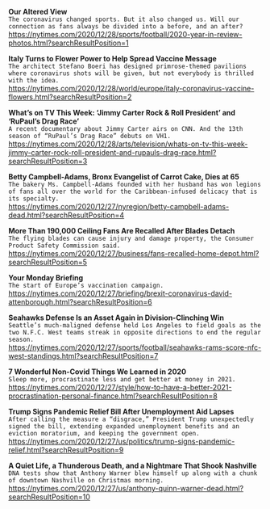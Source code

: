 **Our Altered View**\
`The coronavirus changed sports. But it also changed us. Will our connection as fans always be divided into a before, and an after?`\
https://nytimes.com/2020/12/28/sports/football/2020-year-in-review-photos.html?searchResultPosition=1

**Italy Turns to Flower Power to Help Spread Vaccine Message**\
`The architect Stefano Boeri has designed primrose-themed pavilions where coronavirus shots will be given, but not everybody is thrilled with the idea.`\
https://nytimes.com/2020/12/28/world/europe/italy-coronavirus-vaccine-flowers.html?searchResultPosition=2

**What’s on TV This Week: ‘Jimmy Carter Rock & Roll President’ and ‘RuPaul’s Drag Race’**\
`A recent documentary about Jimmy Carter airs on CNN. And the 13th season of “RuPaul’s Drag Race” debuts on VH1.`\
https://nytimes.com/2020/12/28/arts/television/whats-on-tv-this-week-jimmy-carter-rock-roll-president-and-rupauls-drag-race.html?searchResultPosition=3

**Betty Campbell-Adams, Bronx Evangelist of Carrot Cake, Dies at 65**\
`The bakery Ms. Campbell-Adams founded with her husband has won legions of fans all over the world for the Caribbean-infused delicacy that is its specialty.`\
https://nytimes.com/2020/12/27/nyregion/betty-campbell-adams-dead.html?searchResultPosition=4

**More Than 190,000 Ceiling Fans Are Recalled After Blades Detach**\
`The flying blades can cause injury and damage property, the Consumer Product Safety Commission said.`\
https://nytimes.com/2020/12/27/business/fans-recalled-home-depot.html?searchResultPosition=5

**Your Monday Briefing**\
`The start of Europe’s vaccination campaign.`\
https://nytimes.com/2020/12/27/briefing/brexit-coronavirus-david-attenborough.html?searchResultPosition=6

**Seahawks Defense Is an Asset Again in Division-Clinching Win**\
`Seattle’s much-maligned defense held Los Angeles to field goals as the two N.F.C. West teams streak in opposite directions to end the regular season.`\
https://nytimes.com/2020/12/27/sports/football/seahawks-rams-score-nfc-west-standings.html?searchResultPosition=7

**7 Wonderful Non-Covid Things We Learned in 2020**\
`Sleep more, procrastinate less and get better at money in 2021.`\
https://nytimes.com/2020/12/27/style/how-to-have-a-better-2021-procrastination-personal-finance.html?searchResultPosition=8

**Trump Signs Pandemic Relief Bill After Unemployment Aid Lapses**\
`After calling the measure a “disgrace,” President Trump unexpectedly signed the bill, extending expanded unemployment benefits and an eviction moratorium, and keeping the government open.`\
https://nytimes.com/2020/12/27/us/politics/trump-signs-pandemic-relief.html?searchResultPosition=9

**A Quiet Life, a Thunderous Death, and a Nightmare That Shook Nashville**\
`DNA tests show that Anthony Warner blew himself up along with a chunk of downtown Nashville on Christmas morning.`\
https://nytimes.com/2020/12/27/us/anthony-quinn-warner-dead.html?searchResultPosition=10

